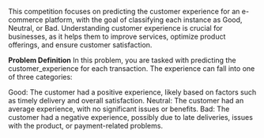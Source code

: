 This competition focuses on predicting the customer experience for an e-commerce platform, with the goal of classifying each instance as Good, Neutral, or Bad. Understanding customer experience is crucial for businesses, as it helps them to improve services, optimize product offerings, and ensure customer satisfaction.

**Problem Definition**
In this problem, you are tasked with predicting the customer_experience for each transaction. The experience can fall into one of three categories:

Good: The customer had a positive experience, likely based on factors such as timely delivery and overall satisfaction.
Neutral: The customer had an average experience, with no significant issues or benefits.
Bad: The customer had a negative experience, possibly due to late deliveries, issues with the product, or payment-related problems.
